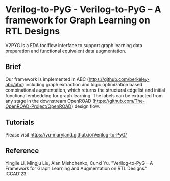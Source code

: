 # Verilog-to-PyG - Verilog-to-PyG – A framework for Graph Learning on RTL Designs


V2PYG is a EDA toolflow interface to support graph learning data preparation
and functional equivalent data augmentation. 


## Brief

Our framework is implemented in ABC (https://github.com/berkeley-abc/abc) including graph extraction and logic optimization based combinational augmentation, which returns the structural edgelist and initial functional embedding for graph learning. The labels can be extracted from any stage in the downstream OpenROAD (https://github.com/The-OpenROAD-Project/OpenROAD) design flow.

## Tutorials 

Please visit https://yu-maryland.github.io/Verilog-to-PyG/

## Reference

Yingjie Li, Mingju Liu, Alan Mishchenko, Cunxi Yu. "Verilog-to-PyG – A Framework for Graph Learning and Augmentation on RTL Designs." ICCAD'23.
 